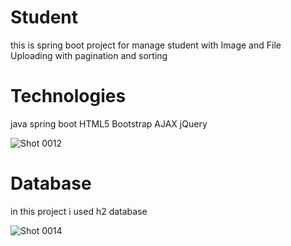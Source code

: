 # Student
this is spring boot project for manage student with Image and File Uploading 
with pagination and sorting
# Technologies
java
spring boot
HTML5
Bootstrap
AJAX
jQuery

![Shot 0012](https://github.com/mahsamohamadzadeh/Student/assets/89599476/8de8c1f9-23a7-48fd-9ff2-60d48814d3d7)

# Database
in this project i used h2 database

![Shot 0014](https://github.com/mahsamohamadzadeh/Student/assets/89599476/3b11785c-3f9c-465e-85c4-9a1554ae05da)
